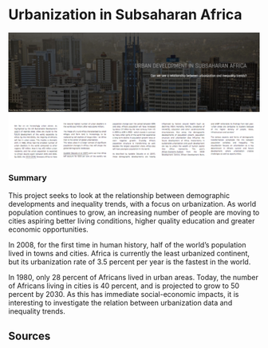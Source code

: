 # Urbanization in Subsaharan Africa

[![Screen Shot 2017-12-12 at 12.11.00 PM.png](preview.png)](https://isver.github.io/undp_2/)


### Summary

This project seeks to look at the relationship between demographic developments and inequality trends, with a focus on urbanization. As world population continues to grow, an increasing number of people are moving to cities aspiring better living conditions, higher quality education and greater economic opportunities. 

In 2008, for the first time in human history, half of the world’s population lived in towns and cities. Africa is currently the least urbanized continent, but its urbanization rate of 3.5 percent per year is the fastest in the world. 


In 1980, only 28 percent of Africans lived in urban areas. Today, the number of Africans living in cities is 40 percent, and is projected to grow to 50 percent by 2030. As this has immediate social-economic impacts, it is interesting to investigate the relation between urbanization data and inequality trends.


## Sources
